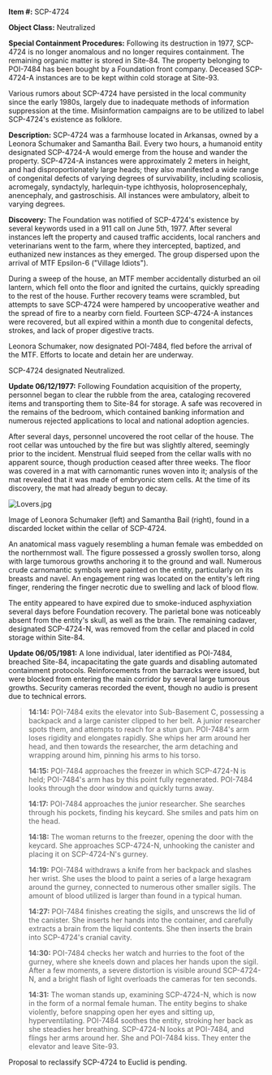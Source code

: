 **Item #:** SCP-4724

**Object Class:** Neutralized

**Special Containment Procedures:** Following its destruction in 1977, SCP-4724 is no longer anomalous and no longer requires containment. The remaining organic matter is stored in Site-84. The property belonging to POI-7484 has been bought by a Foundation front company. Deceased SCP-4724-A instances are to be kept within cold storage at Site-93.

Various rumors about SCP-4724 have persisted in the local community since the early 1980s, largely due to inadequate methods of information suppression at the time. Misinformation campaigns are to be utilized to label SCP-4724's existence as folklore.

**Description:** SCP-4724 was a farmhouse located in Arkansas, owned by a Leonora Schumaker and Samantha Bail. Every two hours, a humanoid entity designated SCP-4724-A would emerge from the house and wander the property. SCP-4724-A instances were approximately 2 meters in height, and had disproportionately large heads; they also manifested a wide range of congenital defects of varying degrees of survivability, including scoliosis, acromegaly, syndactyly, harlequin-type ichthyosis, holoprosencephaly, anencephaly, and gastroschisis. All instances were ambulatory, albeit to varying degrees.

**Discovery:** The Foundation was notified of SCP-4724's existence by several keywords used in a 911 call on June 5th, 1977. After several instances left the property and caused traffic accidents, local ranchers and veterinarians went to the farm, where they intercepted, baptized, and euthanized new instances as they emerged. The group dispersed upon the arrival of MTF Epsilon-6 ("Village Idiots").

During a sweep of the house, an MTF member accidentally disturbed an oil lantern, which fell onto the floor and ignited the curtains, quickly spreading to the rest of the house. Further recovery teams were scrambled, but attempts to save SCP-4724 were hampered by uncooperative weather and the spread of fire to a nearby corn field. Fourteen SCP-4724-A instances were recovered, but all expired within a month due to congenital defects, strokes, and lack of proper digestive tracts.

Leonora Schumaker, now designated POI-7484, fled before the arrival of the MTF. Efforts to locate and detain her are underway.

SCP-4724 designated Neutralized.

**Update 06/12/1977:** Following Foundation acquisition of the property, personnel began to clear the rubble from the area, cataloging recovered items and transporting them to Site-84 for storage. A safe was recovered in the remains of the bedroom, which contained banking information and numerous rejected applications to local and national adoption agencies.

After several days, personnel uncovered the root cellar of the house. The root cellar was untouched by the fire but was slightly altered, seemingly prior to the incident. Menstrual fluid seeped from the cellar walls with no apparent source, though production ceased after three weeks. The floor was covered in a mat with carnomantic runes woven into it; analysis of the mat revealed that it was made of embryonic stem cells. At the time of its discovery, the mat had already begun to decay.

![Lovers.jpg](http://scp-wiki.wdfiles.com/local--files/scp-4724/Lovers.jpg)

Image of Leonora Schumaker (left) and Samantha Bail (right), found in a discarded locket within the cellar of SCP-4724.

An anatomical mass vaguely resembling a human female was embedded on the northernmost wall. The figure possessed a grossly swollen torso, along with large tumorous growths anchoring it to the ground and wall. Numerous crude carnomantic symbols were painted on the entity, particularly on its breasts and navel. An engagement ring was located on the entity's left ring finger, rendering the finger necrotic due to swelling and lack of blood flow.

The entity appeared to have expired due to smoke-induced asphyxiation several days before Foundation recovery. The parietal bone was noticeably absent from the entity's skull, as well as the brain. The remaining cadaver, designated SCP-4724-N, was removed from the cellar and placed in cold storage within Site-84.

**Update 06/05/1981:** A lone individual, later identified as POI-7484, breached Site-84, incapacitating the gate guards and disabling automated containment protocols. Reinforcements from the barracks were issued, but were blocked from entering the main corridor by several large tumorous growths. Security cameras recorded the event, though no audio is present due to technical errors.

> **<Begin Log>**
> 
> **14:14:** POI-7484 exits the elevator into Sub-Basement C, possessing a backpack and a large canister clipped to her belt. A junior researcher spots them, and attempts to reach for a stun gun. POI-7484's arm loses rigidity and elongates rapidly. She whips her arm around her head, and then towards the researcher, the arm detaching and wrapping around him, pinning his arms to his torso.
> 
> **14:15:** POI-7484 approaches the freezer in which SCP-4724-N is held; POI-7484's arm has by this point fully regenerated. POI-7484 looks through the door window and quickly turns away.  
>   
> **14:17:** POI-7484 approaches the junior researcher. She searches through his pockets, finding his keycard. She smiles and pats him on the head.
> 
> **14:18:** The woman returns to the freezer, opening the door with the keycard. She approaches SCP-4724-N, unhooking the canister and placing it on SCP-4724-N's gurney.  
>   
> **14:19:** POI-7484 withdraws a knife from her backpack and slashes her wrist. She uses the blood to paint a series of a large hexagram around the gurney, connected to numerous other smaller sigils. The amount of blood utilized is larger than found in a typical human.
> 
> **14:27:** POI-7484 finishes creating the sigils, and unscrews the lid of the canister. She inserts her hands into the container, and carefully extracts a brain from the liquid contents. She then inserts the brain into SCP-4724's cranial cavity.
> 
> **14:30:** POI-7484 checks her watch and hurries to the foot of the gurney, where she kneels down and places her hands upon the sigil. After a few moments, a severe distortion is visible around SCP-4724-N, and a bright flash of light overloads the cameras for ten seconds.
> 
> **14:31:** The woman stands up, examining SCP-4724-N, which is now in the form of a normal female human. The entity begins to shake violently, before snapping open her eyes and sitting up, hyperventilating. POI-7484 soothes the entity, stroking her back as she steadies her breathing. SCP-4724-N looks at POI-7484, and flings her arms around her. She and POI-7484 kiss. They enter the elevator and leave Site-93.
> 
> **<End Log>**

Proposal to reclassify SCP-4724 to Euclid is pending.